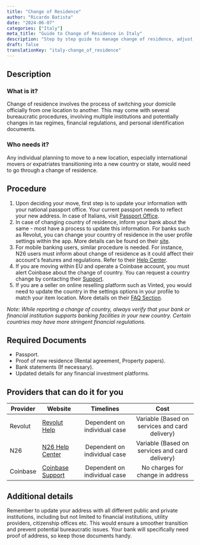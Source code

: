 ```yaml
---
title: "Change of Residence"
author: "Ricardo Batista"
date: "2024-06-07"
categories: ["Italy"]
meta_title: "Guide to Change of Residence in Italy"
description: "Step by step guide to manage change of residence, adjust to new financial regulations and update your details with service providers."
draft: false
translationKey: "italy-change_of_residence"
---
```


## Description
### What is it?
Change of residence involves the process of switching your domicile officially from one location to another. This may come with several bureaucratic procedures, involving multiple institutions and potentially changes in tax regimes, financial regulations, and personal identification documents.
### Who needs it?
Any individual planning to move to a new location, especially international movers or expatriates transitioning into a new country or state, would need to go through a change of residence.

## Procedure
1. Upon deciding your move, first step is to update your information with your national passport office. Your current passport needs to reflect your new address. In case of Italians, visit [Passport Office](https://poliziadistato.it/articolo/191/).
2. In case of changing country of residence, inform your bank about the same - most have a process to update this information. For banks such as Revolut, you can change your country of residence in the user profile settings within the app. More details can be found on their [site](https://www.revolut.com/help).
3. For mobile banking users, similar procedure is needed. For instance, N26 users must inform about change of residence as it could affect their account's features and regulations. Refer to their [Help Center](https://support.n26.com/en-eu/account-and-personal-details/personal-information/update-my-personal-information).
4. If you are moving within EU and operate a Coinbase account, you must alert Coinbase about the change of country. You can request a country change by contacting their [Support](https://help.coinbase.com/).
5. If you are a seller on online reselling platform such as Vinted, you would need to update the country in the settings options in your profile to match your item location. More details on their [FAQ Section](https://www.vinted.com/member/41333902-faq).

*Note: While reporting a change of country, always verify that your bank or financial institution supports banking facilities in your new country. Certain countries may have more stringent financial regulations.*

## Required Documents
- Passport.
- Proof of new residence (Rental agreement, Property papers).
- Bank statements (If necessary).
- Updated details for any financial investment platforms.

## Providers that can do it for you

| Provider      |     Website     |     Timelines    |       Cost      |
| --------------- | --------------- |  :-------------: | :-------------: |
| Revolut      |  [Revolut Help](https://www.revolut.com/help)       |      Dependent on individual case      |        Variable (Based on services and card delivery)      |
| N26 | [N26 Help Center](https://support.n26.com/en-eu/account-and-personal-details/personal-information/update-my-personal-information) | Dependent on individual case | Variable (Based on services and card delivery) |
| Coinbase | [Coinbase Support](https://help.coinbase.com/) | Dependent on individual case | No charges for change in address |

## Additional details
Remember to update your address with all different public and private institutions, including but not limited to financial institutions, utility providers, citizenship offices etc. This would ensure a smoother transition and prevent potential bureaucratic issues. Your bank will specifically need proof of address, so keep those documents handy.